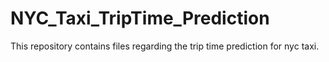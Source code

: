 # NYC_Taxi_TripTime_Prediction
This repository contains files regarding the trip time prediction for nyc taxi.

